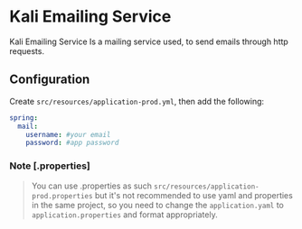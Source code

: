 # Kali Emailing Service
Kali Emailing Service Is a mailing service used, to send emails through http requests.

## Configuration

Create `src/resources/application-prod.yml`, then add the following:
```yaml
spring:
  mail:
    username: #your email
    password: #app password
```

### Note [.properties]
> You can use .properties as such `src/resources/application-prod.properties`
> but it's not recommended to use yaml and properties in the same project, so 
> you need to  change the `application.yaml` to `application.properties` and 
> format appropriately.





